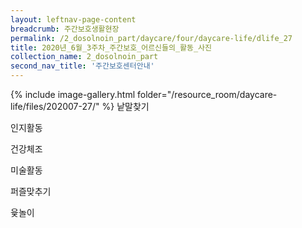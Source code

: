 ```yaml
--- 
layout: leftnav-page-content 
breadcrumb: 주간보호생활현장 
permalink: /2_dosolnoin_part/daycare/four/daycare-life/dlife_27
title: 2020년_6월_3주차_주간보호_어르신들의_활동_사진
collection_name: 2_dosolnoin_part
second_nav_title: '주간보호센터안내' 
---
```

{% include image-gallery.html folder="/resource_room/daycare-life/files/202007-27/" %}
낱말찾기

인지활동

건강체조

미술활동

퍼즐맞추기

윷놀이